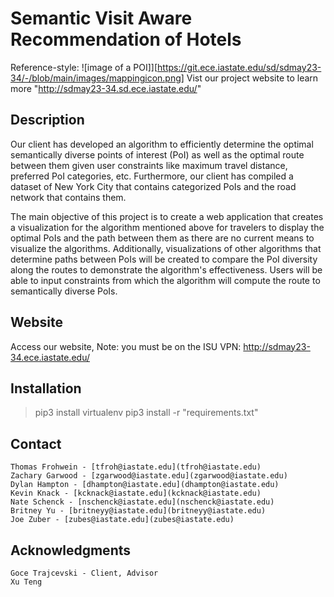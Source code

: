 # Semantic Visit Aware Recommendation of Hotels

Reference-style: 
![image of a POI]][https://git.ece.iastate.edu/sd/sdmay23-34/-/blob/main/images/mappingicon.png]
Vist our project website to learn more "http://sdmay23-34.sd.ece.iastate.edu/"

## Description
Our client has developed an algorithm to efficiently determine the optimal semantically diverse points of interest (PoI) as well as the optimal route between them given user constraints like maximum travel distance, preferred PoI categories, etc. Furthermore, our client has compiled a dataset of New York City that contains categorized PoIs and the road network that contains them.

The main objective of this project is to create a web application that creates a visualization for the algorithm mentioned above for travelers to display the optimal PoIs and the path between them as there are no current means to visualize the algorithms. Additionally, visualizations of other algorithms that determine paths between PoIs will be created to compare the PoI diversity along the routes to demonstrate the algorithm's effectiveness. Users will be able to input constraints from which the algorithm will compute the route to semantically diverse PoIs.
   
## Website
Access our website, Note: you must be on the ISU VPN: http://sdmay23-34.ece.iastate.edu/

## Installation
> pip3 install virtualenv
> pip3 install -r "requirements.txt"

## Contact
    Thomas Frohwein - [tfroh@iastate.edu](tfroh@iastate.edu)
    Zachary Garwood - [zgarwood@iastate.edu](zgarwood@iastate.edu)
    Dylan Hampton - [dhampton@iastate.edu](dhampton@iastate.edu)
    Kevin Knack - [kcknack@iastate.edu](kcknack@iastate.edu)
    Nate Schenck - [nschenck@iastate.edu](nschenck@iastate.edu)
    Britney Yu - [britneyy@iastate.edu](britneyy@iastate.edu)
    Joe Zuber - [zubes@iastate.edu](zubes@iastate.edu)
## Acknowledgments
    Goce Trajcevski - Client, Advisor
    Xu Teng
